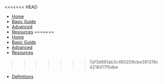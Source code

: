 <<<<<<< HEAD
- [Home](/)
- [Basic Guide](/basic.md)
- [Advanced](/advanced.md)
- [Resources](/resources.md)
=======
- [Home](/)
- [Basic Guide](/basic.md)
- [Advanced](/advanced.md)
- [Resources](/resources.md)
>>>>>>> 7af3d881ab3c460209cbe381319c4218417f5dbe
- [Definitions](/definitions.md)